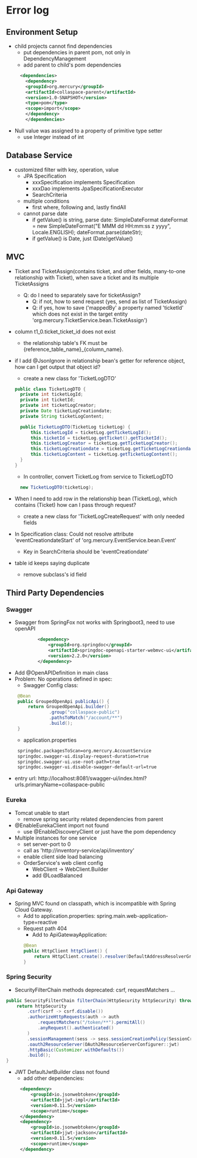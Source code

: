 # Error log
## Environment Setup

- child projects cannot find dependencies
  - put dependencies in parent pom, not only in DependencyManagement
  - add parent to child's pom dependencies
  ```xml
    <dependencies>
      <dependency>
      <groupId>org.mercury</groupId>
      <artifactId>collaspace-parent</artifactId>
      <version>1.0-SNAPSHOT</version>
      <type>pom</type>
      <scope>import</scope>
      </dependency>
      </dependencies>
  ```
- Null value was assigned to a property of primitive type setter
  - use Integer instead of int
## Database Service
- customized filter with key, operation, value
  - JPA Specification
    - xxxSpecification implements Specification
    - xxxDao implements JpaSpecificationExecutor
    - SearchCriteria
  - multiple conditions
    - first where, following and, lastly findAll
  - cannot parse date
    - if getValue() is string, parse date: 
      SimpleDateFormat dateFormat = new SimpleDateFormat("E MMM dd HH:mm:ss z yyyy", Locale.ENGLISH);
    dateFormat.parse(dateStr);
    - if getValue() is Date, just (Date)getValue()

## MVC
- Ticket and TicketAssign(contains ticket, and other fields, many-to-one relationship with Ticket), when save a ticket and its multiple TicketAssigns
  - Q: do I need to separately save for ticketAssign?
    - Q: if not, how to send request (yes, send as list of TicketAssign)
    - Q: if yes, how to save ('mappedBy' a property named 'ticketId' which does not exist in the target entity 'org.mercury.TicketService.bean.TicketAssign')
- column t1_0.ticket_ticket_id does not exist
  - the relationship table's FK must be {reference_table_name}_{column_name}.
- if I add @JsonIgnore in relationship bean's getter for reference object, how can I get output that object id?
  - create a new class for 'TicketLogDTO'
  ```java
  public class TicketLogDTO {
    private int ticketLogId;
    private int ticketId;
    private int ticketLogCreator;
    private Date ticketLogCreationdate;
    private String ticketLogContent;

    public TicketLogDTO(TicketLog ticketLog) {
        this.ticketLogId = ticketLog.getTicketLogId();
        this.ticketId = ticketLog.getTicket().getTicketId();
        this.ticketLogCreator = ticketLog.getTicketLogCreator();
        this.ticketLogCreationdate = ticketLog.getTicketLogCreationdate();
        this.ticketLogContent = ticketLog.getTicketLogContent();
    }
  }
  ```
  - In controller, convert TicketLog from service to TicketLogDTO
  ```java
    new TicketLogDTO(ticketLog);
  ```

- When I need to add row in the relationship bean (TicketLog), which contains (Ticket) how can I pass through request?
  - create a new class for 'TicketLogCreateRequest' with only needed fields
- In Specification class: Could not resolve attribute 'eventCreationdateStart' of 'org.mercury.EventService.bean.Event'
  - Key in SearchCriteria should be 'eventCreationdate'
- table id keeps saying duplicate
  - remove subclass's id field
## Third Party Dependencies
### Swagger 
 - Swagger from SpringFox not works with Springboot3, need to use openAPI
```xml
            <dependency>
                <groupId>org.springdoc</groupId>
                <artifactId>springdoc-openapi-starter-webmvc-ui</artifactId>
                <version>2.2.0</version>
            </dependency>
```
 - Add @OpenAPIDefinition in main class
 - Problem: No operations defined in spec:
   - Swagger Config class: 
   ```java
    @Bean
    public GroupedOpenApi publicApi() {
        return GroupedOpenApi.builder()
                .group("collaspace-public")
                .pathsToMatch("/account/**")
                .build();
    }
    ```
   - application.properties
   ```xml
    springdoc.packagesToScan=org.mercury.AccountService
    springdoc.swagger-ui.display-request-duration=true
    springdoc.swagger-ui.use-root-path=true
    springdoc.swagger-ui.disable-swagger-default-url=true
    ```
 - entry url: http://localhost:8081/swagger-ui/index.html?urls.primaryName=collaspace-public
 ### Eureka
- Tomcat unable to start
  - remove spring security related dependencies from parent
- @EnableEurekaClient import not found
  - use @EnableDiscoveryClient or just have the pom dependency
- Multiple instances for one service
  - set server-port to 0
  - call as 'http://inventory-service/api/inventory'
  - enable client side load balancing
  - OrderService's web client config 
    - WebClient -> WebClient.Builder
    - add @LoadBalanced
### Api Gateway
  - Spring MVC found on classpath, which is incompatible with Spring Cloud Gateway.
    - Add to application.properties: spring.main.web-application-type=reactive
    - Request path 404
      - Add to ApiGatewayApplication:
      ```java
      @Bean
      public HttpClient httpClient() {
          return HttpClient.create().resolver(DefaultAddressResolverGroup.INSTANCE);
      }
      ```

### Spring Security
- SecurityFilterChain methods deprecated: csrf, requestMatchers ...
```java
public SecurityFilterChain filterChain(HttpSecurity httpSecurity) throws Exception {
    return httpSecurity
        .csrf(csrf -> csrf.disable())
        .authorizeHttpRequests(auth -> auth
            .requestMatchers("/token/**").permitAll()
            .anyRequest().authenticated()
        )
        .sessionManagement(sess -> sess.sessionCreationPolicy(SessionCreationPolicy.STATELESS))
        .oauth2ResourceServer(OAuth2ResourceServerConfigurer::jwt)
        .httpBasic(Customizer.withDefaults())
        .build();
}
```
- JWT DefaultJwtBuilder class not found
  - add other dependencies:
  ```xml
    <dependency>
        <groupId>io.jsonwebtoken</groupId>
        <artifactId>jjwt-impl</artifactId>
        <version>0.11.5</version>
        <scope>runtime</scope>
    </dependency>
    <dependency>
        <groupId>io.jsonwebtoken</groupId>
        <artifactId>jjwt-jackson</artifactId>
        <version>0.11.5</version>
        <scope>runtime</scope>
    </dependency>
  ```
